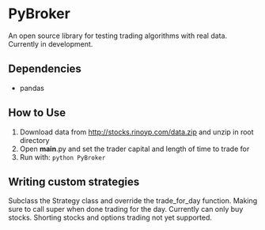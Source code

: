 # PyBroker

An open source library for testing trading algorithms with real data. Currently in development.

## Dependencies
- pandas

## How to Use
1. Download data from http://stocks.rinoyp.com/data.zip and unzip in root directory
3. Open __main__.py and set the trader capital and length of time to trade for
2. Run with:
```python PyBroker```

## Writing custom strategies
Subclass the Strategy class and override the trade_for_day function. Making sure to call super when done trading for the day.
Currently can only buy stocks. Shorting stocks and options trading not yet supported. 
